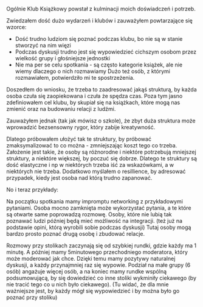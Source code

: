 Ogólnie Klub Książkowy powstał z kulminacji moich doświadczeń i potrzeb.

Zwiedzałem dość dużo wydarzeń i klubów i zauważyłem powtarzające się wzorce:
- Dość trudno ludziom się poznać podczas klubu, bo nie są w stanie stworzyć na nim więzi
- Podczas dyskusji trudno jest się wypowiedzieć cichszym osobom przez wielkość grupy i głośniejsze jednostki
- Nie ma per se celu spotkania - są często kategorie książek, ale nie wiemy dlaczego o nich rozmawiamy
Dużo też osób, z którymi rozmawiałem, potwierdziło mi te spostrzeżenia.

Doszedłem do wniosku, że trzeba to zaadresować jakąś strukturą, by każda osoba czuła się zaopiekowana i czuła że spędza czas.
Poza tym jasno zdefiniowałem cel klubu, by skupiał się na książkach, które mogą nas zmienić oraz na budowaniu relacji z ludźmi.

Zauważyłem jednak (tak jak mówisz o szkole), że zbyt duża struktura może wprowadzić bezsensowny rygor, który zabije kreatywność.

Dlatego próbowałem ułożyć tak te struktury, by próbować zmaksymalizować to co można - zmniejszając koszt tego co trzeba.
Założenie jest takie, że osoby są różnorodne i niektóre potrzebują mniejszej struktury, a niektóre większej, by poczuć się dobrze.
Dlatego te struktury są dość elastyczne i np w niektórych trzeba iść za wskazówkami, a w niektórych nie trzeba.
Dodatkowo myślałem o resillience, by adresować przypadek, kiedy jest osoba nad którą trudno zapanować.

No i teraz przykłady:

Na początku spotkania mamy impromptu networking z przykładowymi pytaniami. 
Osoba mocno zamknięta może wykorzystać pytania, a te które są otwarte same poprowadzą rozmowę.
Osoby, które nie lubią tak poznawać ludzi później będą mieć możliwość na integracji.
(też już na podstawie opini, którą wyrobili sobie podczas dyskusji)
Tutaj osoby mogą bardzo prosto poznać drugą osobę i zbudować relacje.

Rozmowy przy stolikach zaczynają się od szybkiej rundki, gdzie każdy ma 1 minutę.
A później mamy 5minutowego przechodniego moderatora, który może moderować jak chce.
Dzięki temu mamy pozytywy naturalnej dyskusji, a każdy przynajmniej raz się wypowie.
Podział na małe grupy (6 osób) angażuje więcej osób, a na koniec mamy rundke wspólną podsumowującą,
by się dowiedzieć co inne stoliki wykminiły ciekawego (by nie tracić tego co u nich było ciekawego).
(Tu widać, że dla mnie ważniejsze jest, by każdy mógł się wypowiedzieć i by można było go poznać przy stoliku)
